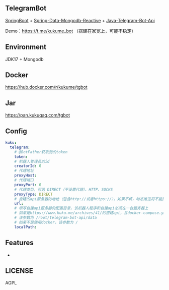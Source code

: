 ## TelegramBot

[SpringBoot](https://spring.io/projects/spring-boot) + [Spring-Data-Mongodb-Reactive](https://spring.io/projects/spring-data-mongodb) + [Java-Telegram-Bot-Api](https://github.com/pengrad/java-telegram-bot-api)

Demo：https://t.me/kukume_bot （搭建在家宽上，可能不稳定）

## Environment

JDK17 + Mongodb

## Docker

https://hub.docker.com/r/kukume/tgbot

## Jar

https://pan.kukuqaq.com/tgbot

## Config

```yaml
kuku:
  telegram:
    # @BotFather获取到的token
    token:
    # 机器人管理员的id
    creatorId: 0
    # 代理地址
    proxyHost:
    # 代理端口
    proxyPort: 0
    # 代理类型，可选 DIRECT（不设置代理）、HTTP、SOCKS
    proxyType: DIRECT
    # 自建的api服务器的地址（包含http://或者https://），如果不填，动态推送将不能推送50M以上的视频
    url:
    # 填写自建api服务器的配置目录，该机器人程序和自建api必须在一台服务器上
    # 如果是https://www.kuku.me/archives/41/的搭建api，且docker-compose.yml在/root/telegram-bot-api目录下
    # 该参数为 /root/telegram-bot-api/data
    # 如果不是使用docker，该参数为 /
    localPath:
```

## Features

* 

## LICENSE
AGPL
